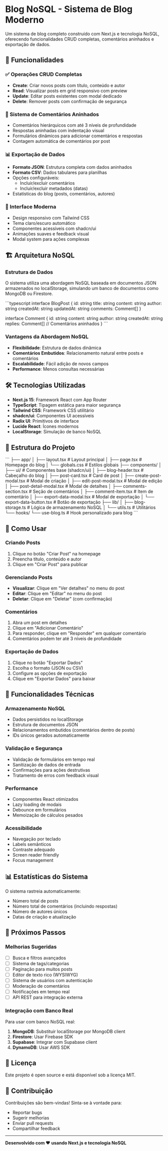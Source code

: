 # Blog NoSQL - Sistema de Blog Moderno

Um sistema de blog completo construído com Next.js e tecnologia NoSQL, oferecendo funcionalidades CRUD completas, comentários aninhados e exportação de dados.

## 🚀 Funcionalidades

### ✅ Operações CRUD Completas
- **Create**: Criar novos posts com título, conteúdo e autor
- **Read**: Visualizar posts em grid responsivo com preview
- **Update**: Editar posts existentes com modal dedicado
- **Delete**: Remover posts com confirmação de segurança

### 💬 Sistema de Comentários Aninhados
- Comentários hierárquicos com até 3 níveis de profundidade
- Respostas aninhadas com indentação visual
- Formulários dinâmicos para adicionar comentários e respostas
- Contagem automática de comentários por post

### 📊 Exportação de Dados
- **Formato JSON**: Estrutura completa com dados aninhados
- **Formato CSV**: Dados tabulares para planilhas
- Opções configuráveis:
  - Incluir/excluir comentários
  - Incluir/excluir metadados (datas)
- Estatísticas do blog (posts, comentários, autores)

### 🎨 Interface Moderna
- Design responsivo com Tailwind CSS
- Tema claro/escuro automático
- Componentes acessíveis com shadcn/ui
- Animações suaves e feedback visual
- Modal system para ações complexas

## 🏗️ Arquitetura NoSQL

### Estrutura de Dados
O sistema utiliza uma abordagem NoSQL baseada em documentos JSON armazenados no localStorage, simulando um banco de documentos como MongoDB ou Firestore.

\`\`\`typescript
interface BlogPost {
  id: string
  title: string
  content: string
  author: string
  createdAt: string
  updatedAt: string
  comments: Comment[]
}

interface Comment {
  id: string
  content: string
  author: string
  createdAt: string
  replies: Comment[] // Comentários aninhados
}
\`\`\`

### Vantagens da Abordagem NoSQL
- **Flexibilidade**: Estrutura de dados dinâmica
- **Comentários Embutidos**: Relacionamento natural entre posts e comentários
- **Escalabilidade**: Fácil adição de novos campos
- **Performance**: Menos consultas necessárias

## 🛠️ Tecnologias Utilizadas

- **Next.js 15**: Framework React com App Router
- **TypeScript**: Tipagem estática para maior segurança
- **Tailwind CSS**: Framework CSS utilitário
- **shadcn/ui**: Componentes UI acessíveis
- **Radix UI**: Primitivos de interface
- **Lucide React**: Ícones modernos
- **LocalStorage**: Simulação de banco NoSQL

## 📁 Estrutura do Projeto

\`\`\`
├── app/
│   ├── layout.tsx          # Layout principal
│   ├── page.tsx            # Homepage do blog
│   └── globals.css         # Estilos globais
├── components/
│   ├── ui/                 # Componentes base (shadcn/ui)
│   ├── blog-header.tsx     # Cabeçalho do blog
│   ├── post-card.tsx       # Card de post
│   ├── create-post-modal.tsx # Modal de criação
│   ├── edit-post-modal.tsx   # Modal de edição
│   ├── post-detail-modal.tsx # Modal de detalhes
│   ├── comments-section.tsx  # Seção de comentários
│   ├── comment-item.tsx      # Item de comentário
│   ├── export-data-modal.tsx # Modal de exportação
│   └── export-data-button.tsx # Botão de exportação
├── lib/
│   ├── blog-storage.ts     # Lógica de armazenamento NoSQL
│   └── utils.ts            # Utilitários
└── hooks/
    └── use-blog.ts         # Hook personalizado para blog
\`\`\`

## 🎯 Como Usar

### Criando Posts
1. Clique no botão "Criar Post" na homepage
2. Preencha título, conteúdo e autor
3. Clique em "Criar Post" para publicar

### Gerenciando Posts
- **Visualizar**: Clique em "Ver detalhes" no menu do post
- **Editar**: Clique em "Editar" no menu do post
- **Deletar**: Clique em "Deletar" (com confirmação)

### Comentários
1. Abra um post em detalhes
2. Clique em "Adicionar Comentário"
3. Para responder, clique em "Responder" em qualquer comentário
4. Comentários podem ter até 3 níveis de profundidade

### Exportação de Dados
1. Clique no botão "Exportar Dados"
2. Escolha o formato (JSON ou CSV)
3. Configure as opções de exportação
4. Clique em "Exportar Dados" para baixar

## 🔧 Funcionalidades Técnicas

### Armazenamento NoSQL
- Dados persistidos no localStorage
- Estrutura de documentos JSON
- Relacionamentos embutidos (comentários dentro de posts)
- IDs únicos gerados automaticamente

### Validação e Segurança
- Validação de formulários em tempo real
- Sanitização de dados de entrada
- Confirmações para ações destrutivas
- Tratamento de erros com feedback visual

### Performance
- Componentes React otimizados
- Lazy loading de modais
- Debounce em formulários
- Memoização de cálculos pesados

### Acessibilidade
- Navegação por teclado
- Labels semânticos
- Contraste adequado
- Screen reader friendly
- Focus management

## 📊 Estatísticas do Sistema

O sistema rastreia automaticamente:
- Número total de posts
- Número total de comentários (incluindo respostas)
- Número de autores únicos
- Datas de criação e atualização

## 🚀 Próximos Passos

### Melhorias Sugeridas
- [ ] Busca e filtros avançados
- [ ] Sistema de tags/categorias
- [ ] Paginação para muitos posts
- [ ] Editor de texto rico (WYSIWYG)
- [ ] Sistema de usuários com autenticação
- [ ] Moderação de comentários
- [ ] Notificações em tempo real
- [ ] API REST para integração externa

### Integração com Banco Real
Para usar com banco NoSQL real:
1. **MongoDB**: Substituir localStorage por MongoDB client
2. **Firestore**: Usar Firebase SDK
3. **Supabase**: Integrar com Supabase client
4. **DynamoDB**: Usar AWS SDK

## 📝 Licença

Este projeto é open source e está disponível sob a licença MIT.

## 🤝 Contribuição

Contribuições são bem-vindas! Sinta-se à vontade para:
- Reportar bugs
- Sugerir melhorias
- Enviar pull requests
- Compartilhar feedback

---

**Desenvolvido com ❤️ usando Next.js e tecnologia NoSQL**
